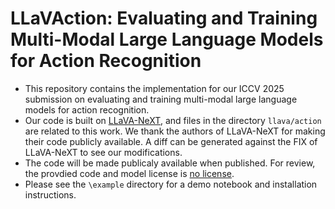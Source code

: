 # LLaVAction: Evaluating and Training Multi-Modal Large Language Models for Action Recognition


- This repository contains the implementation for our ICCV 2025 submission on evaluating and training multi-modal large language models for action recognition. 
- Our code is built on [LLaVA-NeXT](https://github.com/LLaVA-VL/LLaVA-NeXT), and files in the directory `llava/action` are related to this work. We thank the authors of LLaVA-NeXT for making their code publicly available.
A diff can be generated against the FIX of LLaVA-NeXT to see our modifications.
- The code will be made publicaly available when published. For review, the provdied code and model license is [no license](https://choosealicense.com/no-permission/).
- Please see the `\example` directory for a demo notebook and installation instructions.
